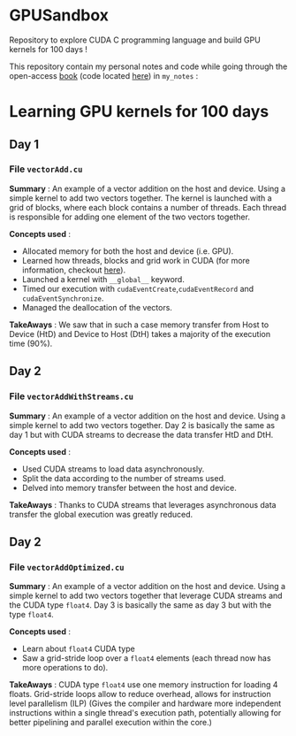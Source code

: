 # GPUSandbox

Repository to explore CUDA C programming language and build GPU kernels for 100 days ! 

This repository contain my personal notes and code while going through the open-access [book](https://www.cs.utexas.edu/~rossbach/cs380p/papers/cuda-programming.pdf) (code located [here](https://github.com/deeperlearning/professional-cuda-c-programming/tree/master)) in `my_notes` : 

# Learning GPU kernels for 100 days

## Day 1

### File `vectorAdd.cu`

**Summary** : An example of a vector addition on the host and device. Using a simple kernel to add two
vectors together. The kernel is launched with a grid of blocks, where each block contains a
number of threads. Each thread is responsible for adding one element of the two vectors
together.

**Concepts used** :
- Allocated memory for both the host and device (i.e. GPU).
- Learned how threads, blocks and grid work in CUDA (for more information, checkout [here](https://harmanani.github.io/classes/csc447/Notes/Lecture15.pdf)).
- Launched a kernel with `__global__` keyword.
- Timed our execution with `cudaEventCreate`,`cudaEventRecord` and `cudaEventSynchronize`.
- Managed the deallocation of the vectors.

**TakeAways** : We saw that in such a case memory transfer from Host to Device (HtD) and Device to Host (DtH) takes a majority of the execution time (90%). 

## Day 2

### File `vectorAddWithStreams.cu`

**Summary** : An example of a vector addition on the host and device. Using a simple kernel to add two
vectors together. Day 2 is basically the same as day 1 but with CUDA streams to decrease the data transfer HtD and DtH.

**Concepts used** :
- Used CUDA streams to load data asynchronously.
- Split the data according to the number of streams used.
- Delved into memory transfer between the host and device.

**TakeAways** : Thanks to CUDA streams that leverages asynchronous data transfer the global execution was greatly reduced.


## Day 2

### File `vectorAddOptimized.cu`

**Summary** : An example of a vector addition on the host and device. Using a simple kernel to add two
vectors together that leverage CUDA streams and the CUDA type `float4`. Day 3 is basically the same as day 3 but with the type `float4`.

**Concepts used** :
- Learn about `float4` CUDA type
- Saw a grid-stride loop over a `float4` elements (each thread now has more operations to do).

**TakeAways** : CUDA type `float4` use one memory instruction for loading 4 floats. Grid-stride loops allow to reduce overhead, allows for instruction level parallelism (ILP) (Gives the compiler and hardware more independent instructions within a single thread's execution path, potentially allowing for better pipelining and parallel execution within the core.)